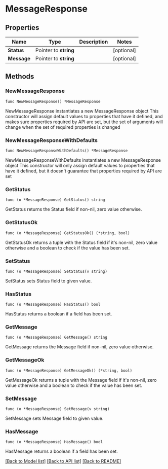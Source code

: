 # MessageResponse

## Properties

Name | Type | Description | Notes
------------ | ------------- | ------------- | -------------
**Status** | Pointer to **string** |  | [optional] 
**Message** | Pointer to **string** |  | [optional] 

## Methods

### NewMessageResponse

`func NewMessageResponse() *MessageResponse`

NewMessageResponse instantiates a new MessageResponse object
This constructor will assign default values to properties that have it defined,
and makes sure properties required by API are set, but the set of arguments
will change when the set of required properties is changed

### NewMessageResponseWithDefaults

`func NewMessageResponseWithDefaults() *MessageResponse`

NewMessageResponseWithDefaults instantiates a new MessageResponse object
This constructor will only assign default values to properties that have it defined,
but it doesn't guarantee that properties required by API are set

### GetStatus

`func (o *MessageResponse) GetStatus() string`

GetStatus returns the Status field if non-nil, zero value otherwise.

### GetStatusOk

`func (o *MessageResponse) GetStatusOk() (*string, bool)`

GetStatusOk returns a tuple with the Status field if it's non-nil, zero value otherwise
and a boolean to check if the value has been set.

### SetStatus

`func (o *MessageResponse) SetStatus(v string)`

SetStatus sets Status field to given value.

### HasStatus

`func (o *MessageResponse) HasStatus() bool`

HasStatus returns a boolean if a field has been set.

### GetMessage

`func (o *MessageResponse) GetMessage() string`

GetMessage returns the Message field if non-nil, zero value otherwise.

### GetMessageOk

`func (o *MessageResponse) GetMessageOk() (*string, bool)`

GetMessageOk returns a tuple with the Message field if it's non-nil, zero value otherwise
and a boolean to check if the value has been set.

### SetMessage

`func (o *MessageResponse) SetMessage(v string)`

SetMessage sets Message field to given value.

### HasMessage

`func (o *MessageResponse) HasMessage() bool`

HasMessage returns a boolean if a field has been set.


[[Back to Model list]](../README.md#documentation-for-models) [[Back to API list]](../README.md#documentation-for-api-endpoints) [[Back to README]](../README.md)


